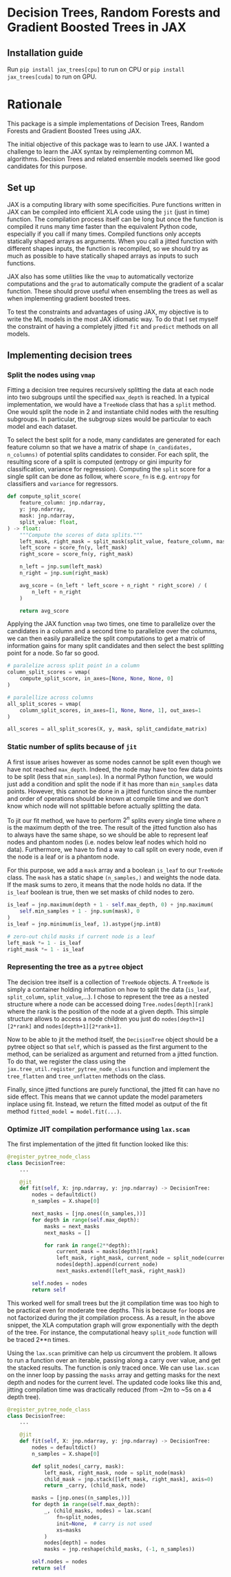 # Decision Trees, Random Forests and Gradient Boosted Trees in JAX

## Installation guide
Run `pip install jax_trees[cpu]` to run on CPU or `pip install jax_trees[cuda]`
to run on GPU.

# Rationale

This package is a simple implementations of Decision Trees, Random Forests and
Gradient Boosted Trees using JAX.

The initial objective of this package was to learn to use JAX. I wanted a
challenge to learn the JAX syntax by reimplementing common ML algorithms.
Decision Trees and related ensemble models seemed like good candidates for this
purpose.

## Set up

JAX is a computing library with some specificities. Pure functions written in
JAX can be compiled into efficient XLA code using the `jit` (just in time)
function. The compilation process itself can be long but once the function is
compiled it runs many time faster than the equivalent Python code, especially
if you call if many times. Compiled functions only accepts statically shaped
arrays as arguments. When you call a jitted function with different shapes
inputs, the function is recompiled, so we should try as much as possible to
have statically shaped arrays as inputs to such functions.

JAX also has some utilities like the `vmap` to automatically vectorize
computations and the `grad` to automatically compute the gradient of a scalar
function. These should prove useful when ensembling the trees as well as when
implementing gradient boosted trees.

To test the constraints and advantages of using JAX, my objective is to write
the ML models in the most JAX idiomatic way. To do that I set myself the
constraint of having a completely jitted `fit` and `predict` methods on all
models.

## Implementing decision trees

### Split the nodes using `vmap`

Fitting a decision tree requires recursively splitting the data at each node
into two subgroups until the specified `max_depth` is reached. In a typical
implementation, we would have a `TreeNode` class that has a `split` method. One
would split the node in 2 and instantiate child nodes with the resulting
subgroups. In particular, the subgroup sizes would be particular to each model
and each dataset.

To select the best split for a node, many candidates are generated for each
feature column so that we have a matrix of shape `(n_candidates, n_columns)` of
potential splits candidates to consider. For each split, the resulting score of
a split is computed (entropy or gini impurity for classification, variance for
regression). Computing the `split` score for a single split can be done as
follow, where `score_fn` is e.g. `entropy` for classifiers and `variance` for
regressors.

```python
def compute_split_score(
    feature_column: jnp.ndarray,
    y: jnp.ndarray,
    mask: jnp.ndarray,
    split_value: float,
) -> float:
    """Compute the scores of data splits."""
    left_mask, right_mask = split_mask(split_value, feature_column, mask)
    left_score = score_fn(y, left_mask)
    right_score = score_fn(y, right_mask)

    n_left = jnp.sum(left_mask)
    n_right = jnp.sum(right_mask)

    avg_score = (n_left * left_score + n_right * right_score) / (
        n_left + n_right
    )

    return avg_score
```

Applying the JAX function `vmap` two times, one time to parallelize over the
candidates in a column and a second time to parallelize over the columns, we
can then easily parallelize the split computations to get a matrix of
information gains for many split candidates and then select the best splitting
point for a node. So far so good.

```python
# paralelize across split point in a column
column_split_scores = vmap(
    compute_split_score, in_axes=[None, None, None, 0]
)

# paralellize across columns
all_split_scores = vmap(
    column_split_scores, in_axes=[1, None, None, 1], out_axes=1
)

all_scores = all_split_scores(X, y, mask, split_candidate_matrix)
```


### Static number of splits because of `jit`

A first issue arises however as some nodes cannot be split even though we have
not reached `max_depth`. Indeed, the node may have too few data points to be
split (less that `min_samples`). In a normal Python function, we would just add
a condition and split the node if it has more than `min_samples` data points.
However, this cannot be done in a jitted function since the number and order of
operations should be known at compile time and we don't know which node will
not splittable before actually splitting the data.

To jit our fit method, we have to perform $2^n$ splits every single time where
$n$ is the maximum depth of the tree. The result of the jitted function also
has to always have the same shape, so we should be able to represent leaf nodes
and phantom nodes (i.e. nodes below leaf nodes which hold no data).
Furthermore, we have to find a way to call split on every node, even if the
node is a leaf or is a phantom node.

For this purpose, we add a `mask` array and a boolean `is_leaf` to our
`TreeNode` class. The `mask` has a static shape `(n_samples,)` and weights the
node data. If the mask sums to zero, it means that the node holds no data. If
the `is_leaf` boolean is true, then we set masks of child nodes to zero.

```python
is_leaf = jnp.maximum(depth + 1 - self.max_depth, 0) + jnp.maximum(
    self.min_samples + 1 - jnp.sum(mask), 0
)
is_leaf = jnp.minimum(is_leaf, 1).astype(jnp.int8)

# zero-out child masks if current node is a leaf
left_mask *= 1 - is_leaf
right_mask *= 1 - is_leaf
```

### Representing the tree as a `pytree` object

The decision tree itself is a collection of `TreeNode` objects. A `TreeNode` is
simply a container holding information on how to split the data (`is_leaf`,
`split_column`, `split_value`,...). I chose to represent the tree as a nested
structure where a node can be accessed doing `Tree.nodes[depth][rank]` where
the rank is the position of the node at a given depth. This simple structure
allows to access a node children you just do `nodes[depth+1][2*rank]` and
`nodes[depth+1][2*rank+1]`.

Now to be able to jit the method itself, the `DecisionTree` object should be a
pytree object so that `self`, which is passed as the first argument to the
method, can be serialized as argument and returned from a jitted function.
To do that, we register the class using the
`jax.tree_util.register_pytree_node_class` function and implement the
`tree_flatten` and `tree_unflatten` methods on the class.

Finally, since jitted functions are purely functional, the jitted fit can have
no side effect. This means that we cannot update the model parameters inplace
using fit. Instead, we return the fitted model as output of the fit method
`fitted_model = model.fit(...)`.

### Optimize JIT compilation performance using `lax.scan`

The first implementation of the jitted fit function looked like this:

```python
@register_pytree_node_class
class DecisionTree:
    ...

    @jit
    def fit(self, X: jnp.ndarray, y: jnp.ndarray) -> DecisionTree:
        nodes = defaultdict()
        n_samples = X.shape[0]

        next_masks = [jnp.ones((n_samples,))]
        for depth in range(self.max_depth):
            masks = next_masks
            next_masks = []

            for rank in range(2**depth):
                current_mask = masks[depth][rank]
                left_mask, right_mask, current_node = split_node(current_mask)
                nodes[depth].append(current_node)
                next_masks.extend([left_mask, right_mask])

        self.nodes = nodes
        return self
```

This worked well for small trees but the jit compilation time was too high to
be practical even for moderate tree depths. This is because `for` loops are not
factorized during the jit compilation process. As a result, in the above
snippet, the XLA computation graph will grow exponentially with the depth of
the tree. For instance, the computational heavy `split_node` function will be
traced 2**n times.

Using the `lax.scan` primitive can help us circumvent the problem. It allows to
run a function over an iterable, passing along a carry over value, and get the
stacked results. The function is only traced once. We can use `lax.scan`
on the inner loop by passing the `masks` array and getting masks for the next
depth and nodes for the current level. The updated code looks like this and,
jitting compilation time was dractically reduced (from ~2m to ~5s on a 4 depth
tree).

```python
@register_pytree_node_class
class DecisionTree:
    ...

    @jit
    def fit(self, X: jnp.ndarray, y: jnp.ndarray) -> DecisionTree:
        nodes = defaultdict()
        n_samples = X.shape[0]

        def split_nodes(_carry, mask):
            left_mask, right_mask, node = split_node(mask)
            child_mask = jnp.stack([left_mask, right_mask], axis=0)
            return _carry, (child_mask, node)

        masks = [jnp.ones((n_samples,))]
        for depth in range(self.max_depth):
            _, (child_masks, nodes) = lax.scan(
                fn=split_nodes,
                init=None,  # carry is not used
                xs=masks
            )
            nodes[depth] = nodes
            masks = jnp.reshape(child_masks, (-1, n_samples))

        self.nodes = nodes
        return self
```
